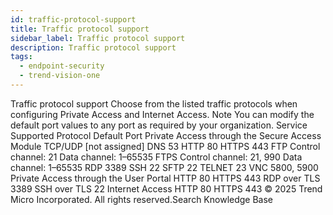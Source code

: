 ```yaml
---
id: traffic-protocol-support
title: Traffic protocol support
sidebar_label: Traffic protocol support
description: Traffic protocol support
tags:
  - endpoint-security
  - trend-vision-one
---
```


 Traffic protocol support Choose from the listed traffic protocols when configuring Private Access and Internet Access. Note You can modify the default port values to any port as required by your organization. Service Supported Protocol Default Port Private Access through the Secure Access Module TCP/UDP [not assigned] DNS 53 HTTP 80 HTTPS 443 FTP Control channel: 21 Data channel: 1–65535 FTPS Control channel: 21, 990 Data channel: 1–65535 RDP 3389 SSH 22 SFTP 22 TELNET 23 VNC 5800, 5900 Private Access through the User Portal HTTP 80 HTTPS 443 RDP over TLS 3389 SSH over TLS 22 Internet Access HTTP 80 HTTPS 443 © 2025 Trend Micro Incorporated. All rights reserved.Search Knowledge Base